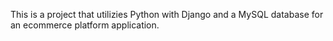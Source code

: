 This is a project that utilizies Python with Django and a MySQL database for an ecommerce platform application. 
